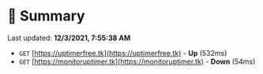 # 📖 Summary
Last updated: **12/3/2021, 7:55:38 AM**

- `GET` [https://uptimerfree.tk](https://uptimerfree.tk) - **Up** (532ms)
- `GET` [https://monitoruptimer.tk](https://monitoruptimer.tk) - **Down** (54ms)
